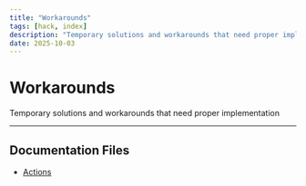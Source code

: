 ```yaml
---
title: "Workarounds"
tags: [hack, index]
description: "Temporary solutions and workarounds that need proper implementation"
date: 2025-10-03
---
```


# Workarounds

Temporary solutions and workarounds that need proper implementation

---

## Documentation Files

- [Actions](hack/actions)

